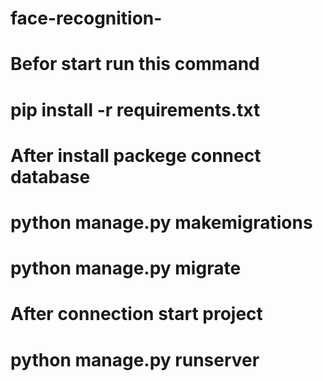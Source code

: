 # face-recognition-
# Befor start run this command
# pip install -r requirements.txt


# After install packege connect database
# python manage.py makemigrations
# python manage.py migrate

# After connection start project
# python manage.py runserver

